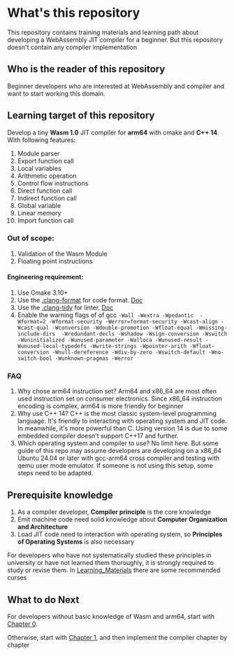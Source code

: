 # What's this repository

This repository contains training materials and learning path about developing a WebAssembly JIT compiler for a beginner.
But this repository doesn't contain any compiler implementation

## Who is the reader of this repository

Beginner developers who are interested at WebAssembly and compiler and want to start working this domain.

## Learning target of this repository

Develop a tiny **Wasm 1.0** JIT compiler for **arm64** with cmake and **C++ 14**. With following features:

1. Module parser
2. Export function call
3. Local variables
4. Arithmetic operation
5. Control flow instructions
6. Direct function call
7. Indirect function call
8. Global variable
9. Linear memory
10. Import function call

### Out of scope:

1. Validation of the Wasm Module
2. Floating point instructions

#### Engineering requirement:

1. Use Cmake 3.10+
2. Use the [.clang-format](./clang-format) for code format. [Doc](https://clang.llvm.org/docs/ClangFormat.html)
3. Use the [.clang-tidy](./clang-tidy) for linter. [Doc](https://clang.llvm.org/extra/clang-tidy/)
4. Enable the warning flags of of gcc `-Wall -Wextra -Wpedantic  -Wformat=2
-Wformat-security -Werror=format-security -Wcast-align -Wcast-qual -Wconversion
-Wdouble-promotion -Wfloat-equal -Wmissing-include-dirs 
-Wredundant-decls -Wshadow -Wsign-conversion -Wswitch -Wuninitialized
-Wunused-parameter -Walloca -Wunused-result -Wunused-local-typedefs
-Wwrite-strings -Wpointer-arith -Wfloat-conversion -Wnull-dereference -Wdiv-by-zero
-Wswitch-default -Wno-switch-bool -Wunknown-pragmas -Werror`

### FAQ

1. Why chose arm64 instruction set?
   Arm64 and x86_64 are most often used instruction set on consumer electronics. Since x86_64 instruction encoding is complex, arm64 is more friendly for beginner
2. Why use C++ 14?
   C++ is the most classic system-level programming language. It's friendly to interacting with operating system and JIT code. In meanwhile, it's more powerful than C. Using version 14 is due to some embedded compiler doesn't support C++17 and further.
3. Which operating system and compiler to use?
   No limit here. But some guide of this repo may assume developers are developing on a x86_64 Ubuntu 24.04 or later with gcc-arm64 cross compiler and testing with qemu user mode emulator. If someone is not using this setup, some steps need to be adapted.

## Prerequisite knowledge

1. As a compiler developer, **Compiler principle** is the core knowledge
2. Emit machine code need solid knowledge about **Computer Organization and Architecture**
3. Load JIT code need to interaction with operating system, so **Principles of Operating Systems** is also necessary

For developers who have not systematically studied these principles in university or have not learned them thoroughly, it is strongly required to study or revise them.
In [Learning_Materials](./Learning_Materials) there are some recommended curses

## What to do Next

For developers without basic knowledge of Wasm and arm64, start with [Chapter 0](./Chapter0/).

Otherwise, start with [Chapter 1](./Chapter1/), and then implement the compiler chapter by chapter
